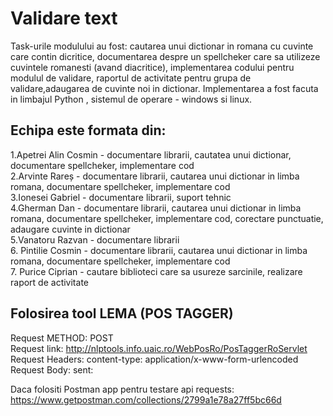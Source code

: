 # Validare text
Task-urile modulului au fost: cautarea unui dictionar in romana cu cuvinte care contin dicritice, documentarea despre un spellcheker care sa utilizeze cuvintele romanesti (avand diacritice), implementarea codului pentru modulul de validare, raportul de activitate pentru grupa de validare,adaugarea de cuvinte noi in dictionar.
Implementarea a fost facuta in limbajul Python , sistemul de operare - windows si linux.
## Echipa este formata din:
1.Apetrei Alin Cosmin - documentare librarii, cautatea unui dictionar, documentare spellcheker, implementare cod<br/>
2.Arvinte Rareș - documentare librarii, cautarea unui dictionar in limba romana, documentare spellcheker, implementare cod<br/>
3.Ionesei Gabriel - documentare librarii, suport tehnic <br/>
4.Gherman Dan - documentare librarii, cautarea unui dictionar in limba romana, documentare spellcheker, implementare cod, corectare punctuatie, adaugare cuvinte in dictionar<br/>
5.Vanatoru Razvan - documentare librarii<br/>
6. Pintilie Cosmin - documentare librarii, cautarea unui dictionar in limba romana, documentare spellcheker, implementare cod<br/>
7. Purice Ciprian - cautare biblioteci care sa usureze sarcinile,  realizare raport de activitate

## Folosirea tool LEMA (POS TAGGER)

Request METHOD: POST <br/>
Request link: http://nlptools.info.uaic.ro/WebPosRo/PosTaggerRoServlet <br/>
Request Headers: content-type: application/x-www-form-urlencoded <br/>
Request Body: sent: <TEXT> <br/>
  
Daca folositi Postman app pentru testare api requests: <br/>
https://www.getpostman.com/collections/2799a1e78a27ff5bc66d
